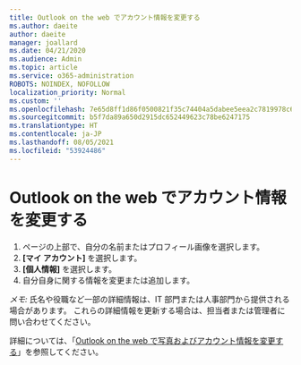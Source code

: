 ```yaml
---
title: Outlook on the web でアカウント情報を変更する
ms.author: daeite
author: daeite
manager: joallard
ms.date: 04/21/2020
ms.audience: Admin
ms.topic: article
ms.service: o365-administration
ROBOTS: NOINDEX, NOFOLLOW
localization_priority: Normal
ms.custom: ''
ms.openlocfilehash: 7e65d8ff1d86f0500821f35c74404a5dabee5eea2c7819978c6742355ba13000
ms.sourcegitcommit: b5f7da89a650d2915dc652449623c78be6247175
ms.translationtype: HT
ms.contentlocale: ja-JP
ms.lasthandoff: 08/05/2021
ms.locfileid: "53924486"
---
```

# <a name="change-account-information-in-outlook-on-the-web"></a>Outlook on the web でアカウント情報を変更する

1. ページの上部で、自分の名前またはプロフィール画像を選択します。
1. **[マイ アカウント]** を選択します。
1. **[個人情報]** を選択します。
1. 自分自身に関する情報を変更または追加します。

*メモ:* 氏名や役職など一部の詳細情報は、IT 部門または人事部門から提供される場合があります。 これらの詳細情報を更新する場合は、担当者または管理者に問い合わせてください。

詳細については、「[Outlook on the web で写真およびアカウント情報を変更する](https://support.office.com/article/b2dbb289-851d-4bed-93c3-3e136f5659ec)」を参照してください。